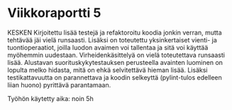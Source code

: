 # Viikkoraportti 5

KESKEN
Kirjoitettu lisää testejä ja refaktoroitu koodia jonkin verran, mutta tehtävää jäi vielä runsaasti. Lisäksi on toteutettu yksinkertaiset vienti- ja tuontioperaatiot, joilla luodon avaimen voi tallentaa ja sitä voi käyttää myöhemmin uudestaan. Virheidenkäsittelyä on vielä toteutettava runsaasti lisää. Alustavan suorituskykytestauksen perusteella avainten luominen on lopulta melko hidasta, mitä on ehkä selvitettävä hieman lisää. Lisäksi testikattavuutta on parannettava ja koodin selkeyttä (pylint-tulos edelleen liian huono) pyrittävä parantamaan.

Työhön käytetty aika: noin 5h